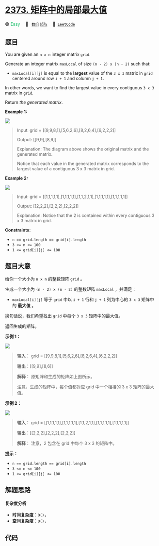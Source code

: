 # [2373. 矩阵中的局部最大值](https://leetcode.com/problems/largest-local-values-in-a-matrix)

🟢 <font color=#15bd66>Easy</font>&emsp; 🔖&ensp; [`数组`](/leetcode/outline/tag/array.md) [`矩阵`](/leetcode/outline/tag/matrix.md)&emsp; 🔗&ensp;[`LeetCode`](https://leetcode.com/problems/largest-local-values-in-a-matrix)


## 题目

You are given an `n x n` integer matrix `grid`.

Generate an integer matrix `maxLocal` of size `(n - 2) x (n - 2)` such that:

  * `maxLocal[i][j]` is equal to the **largest** value of the `3 x 3` matrix in `grid` centered around row `i + 1` and column `j + 1`.

In other words, we want to find the largest value in every contiguous `3 x 3`
matrix in `grid`.

Return _the generated matrix_.



**Example 1:**

![](https://assets.leetcode.com/uploads/2022/06/21/ex1.png)

> Input: grid = [[9,9,8,1],[5,6,2,6],[8,2,6,4],[6,2,2,2]]
> 
> Output: [[9,9],[8,6]]
> 
> Explanation: The diagram above shows the original matrix and the generated matrix.
> 
> Notice that each value in the generated matrix corresponds to the largest value of a contiguous 3 x 3 matrix in grid.

**Example 2:**

![](https://assets.leetcode.com/uploads/2022/07/02/ex2new2.png)

> Input: grid = [[1,1,1,1,1],[1,1,1,1,1],[1,1,2,1,1],[1,1,1,1,1],[1,1,1,1,1]]
> 
> Output: [[2,2,2],[2,2,2],[2,2,2]]
> 
> Explanation: Notice that the 2 is contained within every contiguous 3 x 3 matrix in grid.

**Constraints:**

  * `n == grid.length == grid[i].length`
  * `3 <= n <= 100`
  * `1 <= grid[i][j] <= 100`


## 题目大意

给你一个大小为 `n x n` 的整数矩阵 `grid` 。

生成一个大小为 `(n - 2) x (n - 2)` 的整数矩阵  `maxLocal` ，并满足：

  * `maxLocal[i][j]` 等于 `grid` 中以 `i + 1` 行和 `j + 1` 列为中心的 `3 x 3` 矩阵中的 **最大值** 。

换句话说，我们希望找出 `grid` 中每个 `3 x 3` 矩阵中的最大值。

返回生成的矩阵。



**示例 1：**

![](https://assets.leetcode.com/uploads/2022/06/21/ex1.png)

> 
> 
> 
> 
> 
> **输入：** grid = [[9,9,8,1],[5,6,2,6],[8,2,6,4],[6,2,2,2]]
> 
> **输出：**[[9,9],[8,6]]
> 
> **解释：** 原矩阵和生成的矩阵如上图所示。
> 
> 注意，生成的矩阵中，每个值都对应 grid 中一个相接的 3 x 3 矩阵的最大值。

**示例 2：**

![](https://assets.leetcode.com/uploads/2022/07/02/ex2new2.png)

> 
> 
> 
> 
> 
> **输入：** grid = [[1,1,1,1,1],[1,1,1,1,1],[1,1,2,1,1],[1,1,1,1,1],[1,1,1,1,1]]
> 
> **输出：**[[2,2,2],[2,2,2],[2,2,2]]
> 
> **解释：** 注意，2 包含在 grid 中每个 3 x 3 的矩阵中。
> 
> 



**提示：**

  * `n == grid.length == grid[i].length`
  * `3 <= n <= 100`
  * `1 <= grid[i][j] <= 100`


## 解题思路

#### 复杂度分析

- **时间复杂度**：`O()`，
- **空间复杂度**：`O()`，

## 代码

```javascript

```